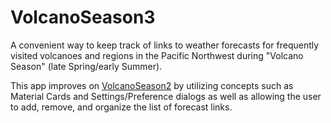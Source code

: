 # VolcanoSeason3

A convenient way to keep track of links to weather forecasts for frequently visited volcanoes and regions in the Pacific Northwest during "Volcano Season" (late Spring/early Summer). 

This app improves on [VolcanoSeason2](https://github.com/sweisss/VolcanoSeason2) by utilizing concepts such as Material Cards and Settings/Preference dialogs
as well as allowing the user to add, remove, and organize the list of forecast links. 
